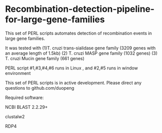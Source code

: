 # Recombination-detection-pipeline-for-large-gene-families
This set of PERL scripts automates detection of recombination events in large gene families. 

It was tested with 
(1)T. cruzi trans-sialidase gene family (3209 genes with an average length of 1.5kb)
(2) T. cruzi MASP gene family (1032 genes)
(3) T. cruzi Mucin gene family (661 genes)

PERL script #1,#3,#4,#6 runs in Linux , and  #2,#5 runs in window environment

This set of PERL scripts is in active development. Please direct any questions to github.com/duopeng

Required software:

NCBI BLAST 2.2.29+

clustalw2

RDP4
